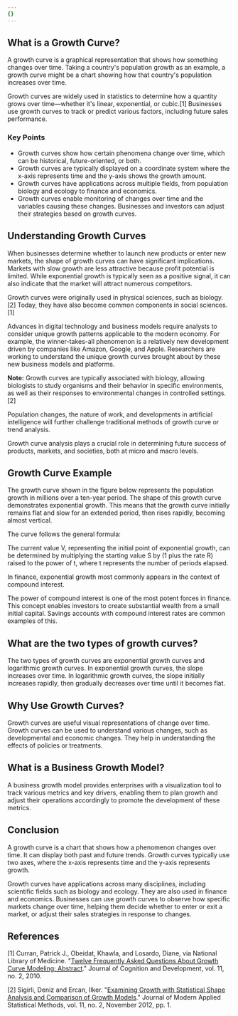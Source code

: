 ```yaml
---
{}
---
```


## What is a Growth Curve?

A growth curve is a graphical representation that shows how something changes over time. Taking a country's population growth as an example, a growth curve might be a chart showing how that country's population increases over time.

Growth curves are widely used in statistics to determine how a quantity grows over time—whether it's linear, exponential, or cubic.[1] Businesses use growth curves to track or predict various factors, including future sales performance.

### Key Points

- Growth curves show how certain phenomena change over time, which can be historical, future-oriented, or both.
- Growth curves are typically displayed on a coordinate system where the x-axis represents time and the y-axis shows the growth amount.
- Growth curves have applications across multiple fields, from population biology and ecology to finance and economics.
- Growth curves enable monitoring of changes over time and the variables causing these changes. Businesses and investors can adjust their strategies based on growth curves.

## Understanding Growth Curves

When businesses determine whether to launch new products or enter new markets, the shape of growth curves can have significant implications. Markets with slow growth are less attractive because profit potential is limited. While exponential growth is typically seen as a positive signal, it can also indicate that the market will attract numerous competitors.

Growth curves were originally used in physical sciences, such as biology.[2] Today, they have also become common components in social sciences.[1]

Advances in digital technology and business models require analysts to consider unique growth patterns applicable to the modern economy. For example, the winner-takes-all phenomenon is a relatively new development driven by companies like Amazon, Google, and Apple. Researchers are working to understand the unique growth curves brought about by these new business models and platforms.

**Note:** Growth curves are typically associated with biology, allowing biologists to study organisms and their behavior in specific environments, as well as their responses to environmental changes in controlled settings.[2]

Population changes, the nature of work, and developments in artificial intelligence will further challenge traditional methods of growth curve or trend analysis.

Growth curve analysis plays a crucial role in determining future success of products, markets, and societies, both at micro and macro levels.

## Growth Curve Example

The growth curve shown in the figure below represents the population growth in millions over a ten-year period. The shape of this growth curve demonstrates exponential growth. This means that the growth curve initially remains flat and slow for an extended period, then rises rapidly, becoming almost vertical.

The curve follows the general formula:

The current value V, representing the initial point of exponential growth, can be determined by multiplying the starting value S by (1 plus the rate R) raised to the power of t, where t represents the number of periods elapsed.

In finance, exponential growth most commonly appears in the context of compound interest.

The power of compound interest is one of the most potent forces in finance. This concept enables investors to create substantial wealth from a small initial capital. Savings accounts with compound interest rates are common examples of this.

## What are the two types of growth curves?

The two types of growth curves are exponential growth curves and logarithmic growth curves. In exponential growth curves, the slope increases over time. In logarithmic growth curves, the slope initially increases rapidly, then gradually decreases over time until it becomes flat.

## Why Use Growth Curves?

Growth curves are useful visual representations of change over time. Growth curves can be used to understand various changes, such as developmental and economic changes. They help in understanding the effects of policies or treatments.

## What is a Business Growth Model?

A business growth model provides enterprises with a visualization tool to track various metrics and key drivers, enabling them to plan growth and adjust their operations accordingly to promote the development of these metrics.

## Conclusion

A growth curve is a chart that shows how a phenomenon changes over time. It can display both past and future trends. Growth curves typically use two axes, where the x-axis represents time and the y-axis represents growth.

Growth curves have applications across many disciplines, including scientific fields such as biology and ecology. They are also used in finance and economics. Businesses can use growth curves to observe how specific markets change over time, helping them decide whether to enter or exit a market, or adjust their sales strategies in response to changes.

## References

[1] Curran, Patrick J., Obeidat, Khawla, and Losardo, Diane, via National Library of Medicine. "[Twelve Frequently Asked Questions About Growth Curve Modeling: Abstract](https://www.ncbi.nlm.nih.gov/pmc/articles/PMC3131138/)." Journal of Cognition and Development, vol. 11, no. 2, 2010.

[2] Sigirli, Deniz and Ercan, Ilker. "[Examining Growth with Statistical Shape Analysis and Comparison of Growth Models](https://digitalcommons.wayne.edu/cgi/viewcontent.cgi?article=1048&context=jmasm)." Journal of Modern Applied Statistical Methods, vol. 11, no. 2, November 2012, pp. 1.